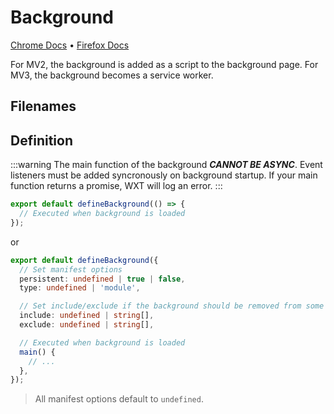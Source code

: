 # Background

[Chrome Docs](https://developer.chrome.com/docs/extensions/mv3/manifest/background/) &bull; [Firefox Docs](https://developer.mozilla.org/en-US/docs/Mozilla/Add-ons/WebExtensions/manifest.json/background)

For MV2, the background is added as a script to the background page. For MV3, the background becomes a service worker.

## Filenames

<EntrypointPatterns
  :patterns="[
    ['background.ts', 'background.js'],
    ['background/index.ts', 'background.js'],
  ]"
/>

## Definition

:::warning
The main function of the background **_CANNOT BE ASYNC_**. Event listeners must be added syncronously on background startup. If your main function returns a promise, WXT will log an error.
:::

```ts
export default defineBackground(() => {
  // Executed when background is loaded
});
```

or

```ts
export default defineBackground({
  // Set manifest options
  persistent: undefined | true | false,
  type: undefined | 'module',

  // Set include/exclude if the background should be removed from some builds
  include: undefined | string[],
  exclude: undefined | string[],

  // Executed when background is loaded
  main() {
    // ...
  },
});
```

> All manifest options default to `undefined`.
